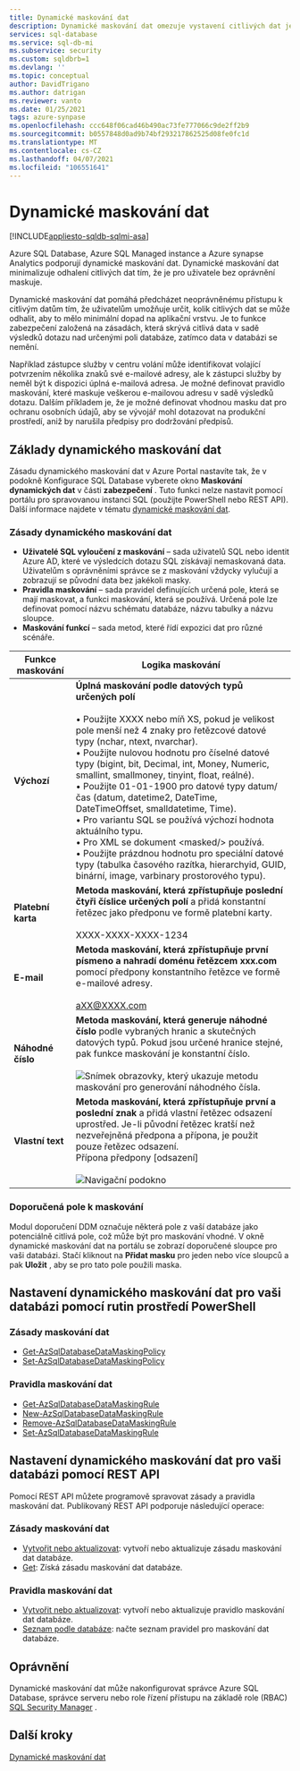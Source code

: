 ```yaml
---
title: Dynamické maskování dat
description: Dynamické maskování dat omezuje vystavení citlivých dat jejich maskováním uživatelům, kteří nejsou privilegovanými oprávněními, pro Azure SQL Database, Azure SQL Managed instance a Azure synapse Analytics.
services: sql-database
ms.service: sql-db-mi
ms.subservice: security
ms.custom: sqldbrb=1
ms.devlang: ''
ms.topic: conceptual
author: DavidTrigano
ms.author: datrigan
ms.reviewer: vanto
ms.date: 01/25/2021
tags: azure-synpase
ms.openlocfilehash: ccc648f06cad46b490ac73fe777066c9de2ff2b9
ms.sourcegitcommit: b0557848d0ad9b74bf293217862525d08fe0fc1d
ms.translationtype: MT
ms.contentlocale: cs-CZ
ms.lasthandoff: 04/07/2021
ms.locfileid: "106551641"
---
```

# <a name="dynamic-data-masking"></a>Dynamické maskování dat 
[!INCLUDE[appliesto-sqldb-sqlmi-asa](../includes/appliesto-sqldb-sqlmi-asa.md)]

Azure SQL Database, Azure SQL Managed instance a Azure synapse Analytics podporují dynamické maskování dat. Dynamické maskování dat minimalizuje odhalení citlivých dat tím, že je pro uživatele bez oprávnění maskuje. 

Dynamické maskování dat pomáhá předcházet neoprávněnému přístupu k citlivým datům tím, že uživatelům umožňuje určit, kolik citlivých dat se může odhalit, aby to mělo minimální dopad na aplikační vrstvu. Je to funkce zabezpečení založená na zásadách, která skrývá citlivá data v sadě výsledků dotazu nad určenými poli databáze, zatímco data v databázi se nemění.

Například zástupce služby v centru volání může identifikovat volající potvrzením několika znaků své e-mailové adresy, ale k zástupci služby by neměl být k dispozici úplná e-mailová adresa. Je možné definovat pravidlo maskování, které maskuje veškerou e-mailovou adresu v sadě výsledků dotazu. Dalším příkladem je, že je možné definovat vhodnou masku dat pro ochranu osobních údajů, aby se vývojář mohl dotazovat na produkční prostředí, aniž by narušila předpisy pro dodržování předpisů.

## <a name="dynamic-data-masking-basics"></a>Základy dynamického maskování dat

Zásadu dynamického maskování dat v Azure Portal nastavíte tak, že v podokně Konfigurace SQL Database vyberete okno **Maskování dynamických dat** v části **zabezpečení** . Tuto funkci nelze nastavit pomocí portálu pro spravovanou instanci SQL (použijte PowerShell nebo REST API). Další informace najdete v tématu [dynamické maskování dat](/sql/relational-databases/security/dynamic-data-masking).

### <a name="dynamic-data-masking-policy"></a>Zásady dynamického maskování dat

* **Uživatelé SQL vyloučení z maskování** – sada uživatelů SQL nebo identit Azure AD, které ve výsledcích dotazu SQL získávají nemaskovaná data. Uživatelům s oprávněními správce se z maskování vždycky vylučují a zobrazují se původní data bez jakékoli masky.
* **Pravidla maskování** – sada pravidel definujících určená pole, která se mají maskovat, a funkci maskování, která se používá. Určená pole lze definovat pomocí názvu schématu databáze, názvu tabulky a názvu sloupce.
* **Maskování funkcí** – sada metod, které řídí expozici dat pro různé scénáře.

| Funkce maskování | Logika maskování |
| --- | --- |
| **Výchozí** |**Úplná maskování podle datových typů určených polí**<br/><br/>• Použijte XXXX nebo míň XS, pokud je velikost pole menší než 4 znaky pro řetězcové datové typy (nchar, ntext, nvarchar).<br/>• Použijte nulovou hodnotu pro číselné datové typy (bigint, bit, Decimal, int, Money, Numeric, smallint, smallmoney, tinyint, float, reálné).<br/>• Použijte 01-01-1900 pro datové typy datum/čas (datum, datetime2, DateTime, DateTimeOffset, smalldatetime, Time).<br/>• Pro variantu SQL se používá výchozí hodnota aktuálního typu.<br/>• Pro XML se dokument \<masked/> používá.<br/>• Použijte prázdnou hodnotu pro speciální datové typy (tabulka časového razítka, hierarchyid, GUID, binární, image, varbinary prostorového typu). |
| **Platební karta** |**Metoda maskování, která zpřístupňuje poslední čtyři číslice určených polí** a přidá konstantní řetězec jako předponu ve formě platební karty.<br/><br/>XXXX-XXXX-XXXX-1234 |
| **E-mail** |**Metoda maskování, která zpřístupňuje první písmeno a nahradí doménu řetězcem xxx.com** pomocí předpony konstantního řetězce ve formě e-mailové adresy.<br/><br/>aXX@XXXX.com |
| **Náhodné číslo** |**Metoda maskování, která generuje náhodné číslo** podle vybraných hranic a skutečných datových typů. Pokud jsou určené hranice stejné, pak funkce maskování je konstantní číslo.<br/><br/>![Snímek obrazovky, který ukazuje metodu maskování pro generování náhodného čísla.](./media/dynamic-data-masking-overview/1_DDM_Random_number.png) |
| **Vlastní text** |**Metoda maskování, která zpřístupňuje první a poslední znak** a přidá vlastní řetězec odsazení uprostřed. Je-li původní řetězec kratší než nezveřejněná předpona a přípona, je použit pouze řetězec odsazení. <br/>Přípona předpony [odsazení]<br/><br/>![Navigační podokno](./media/dynamic-data-masking-overview/2_DDM_Custom_text.png) |

<a name="Anchor1"></a>

### <a name="recommended-fields-to-mask"></a>Doporučená pole k maskování

Modul doporučení DDM označuje některá pole z vaší databáze jako potenciálně citlivá pole, což může být pro maskování vhodné. V okně dynamické maskování dat na portálu se zobrazí doporučené sloupce pro vaši databázi. Stačí kliknout na **Přidat masku** pro jeden nebo více sloupců a pak **Uložit** , aby se pro tato pole použili maska.

## <a name="set-up-dynamic-data-masking-for-your-database-using-powershell-cmdlets"></a>Nastavení dynamického maskování dat pro vaši databázi pomocí rutin prostředí PowerShell

### <a name="data-masking-policies"></a>Zásady maskování dat

- [Get-AzSqlDatabaseDataMaskingPolicy](/powershell/module/az.sql/Get-AzSqlDatabaseDataMaskingPolicy)
- [Set-AzSqlDatabaseDataMaskingPolicy](/powershell/module/az.sql/Set-AzSqlDatabaseDataMaskingPolicy)

### <a name="data-masking-rules"></a>Pravidla maskování dat

- [Get-AzSqlDatabaseDataMaskingRule](/powershell/module/az.sql/Get-AzSqlDatabaseDataMaskingRule)
- [New-AzSqlDatabaseDataMaskingRule](/powershell/module/az.sql/New-AzSqlDatabaseDataMaskingRule)
- [Remove-AzSqlDatabaseDataMaskingRule](/powershell/module/az.sql/Remove-AzSqlDatabaseDataMaskingRule)
- [Set-AzSqlDatabaseDataMaskingRule](/powershell/module/az.sql/Set-AzSqlDatabaseDataMaskingRule)

## <a name="set-up-dynamic-data-masking-for-your-database-using-the-rest-api"></a>Nastavení dynamického maskování dat pro vaši databázi pomocí REST API

Pomocí REST API můžete programově spravovat zásady a pravidla maskování dat. Publikovaný REST API podporuje následující operace:

### <a name="data-masking-policies"></a>Zásady maskování dat

- [Vytvořit nebo aktualizovat](/rest/api/sql/2014-04-01/datamaskingpolicies/createorupdate): vytvoří nebo aktualizuje zásadu maskování dat databáze.
- [Get](/rest/api/sql/2014-04-01/datamaskingpolicies/get): Získá zásadu maskování dat databáze. 

### <a name="data-masking-rules"></a>Pravidla maskování dat

- [Vytvořit nebo aktualizovat](/rest/api/sql/2014-04-01/datamaskingrules/createorupdate): vytvoří nebo aktualizuje pravidlo maskování dat databáze.
- [Seznam podle databáze](/rest/api/sql/2014-04-01/datamaskingrules/listbydatabase): načte seznam pravidel pro maskování dat databáze.

## <a name="permissions"></a>Oprávnění

Dynamické maskování dat může nakonfigurovat správce Azure SQL Database, správce serveru nebo role řízení přístupu na základě role (RBAC) [SQL Security Manager](../../role-based-access-control/built-in-roles.md#sql-security-manager) .

## <a name="next-steps"></a>Další kroky

[Dynamické maskování dat](/sql/relational-databases/security/dynamic-data-masking)
